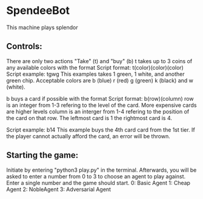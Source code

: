 # SpendeeBot
This machine plays splendor

Controls:
---------
There are only two actions "Take" (t) and "buy" (b)
t takes up to 3 coins of any available colors with the format
Script format: t(color)(color)(color)
Script example: tgwg
This examples takes 1 green, 1 white, and another green chip.
Acceptable colors are b (blue) r (red) g (green) k (black) and w (white).

b buys a card if possible with the format
Script format: b(row)(column)
row is an integer from 1-3 refering to the level of the card. More expensive cards are higher levels
column is an interger from 1-4 refering to the position of the card on that row.
The leftmost card is 1 the rightmost card is 4.

Script example: b14
This example buys the 4th card card from the 1st tier. If the player cannot actually afford the card,
an error will be thrown.

Starting the game:
------------------
 Initiate by entering "python3 play.py" in the terminal. Afterwards, you will be asked to enter a number from 0 to 3 to choose an agent to play against. Enter a single number and the game should start.
 0: Basic Agent
 1: Cheap Agent
 2: NobleAgent
 3: Adversarial Agent



